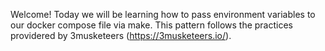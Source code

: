 Welcome! Today we will be learning how to pass environment variables to our docker compose file via make. This pattern follows the practices providered by 3musketeers (https://3musketeers.io/). 